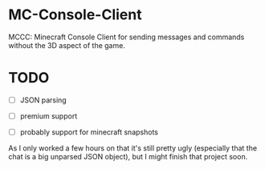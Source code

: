 MC-Console-Client
=================

MCCC: Minecraft Console Client for sending messages and commands without the 3D aspect of the game.


TODO
====

- [ ] JSON parsing
- [ ] premium support
- [ ] probably support for minecraft snapshots



As I only worked a few hours on that it's still pretty ugly (especially that the chat is a big unparsed JSON object), but I might finish that project soon.

